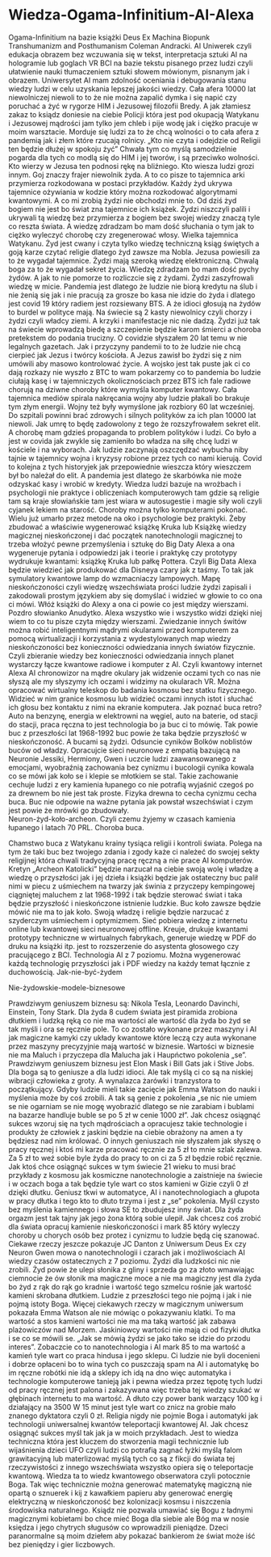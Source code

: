 # Wiedza-Ogama-Infinitium-AI-Alexa
Ogama-Infinitium na bazie książki Deus Ex Machina Biopunk Transhumanizm and Posthumanism Coleman Andracki.
AI Uniwerek czyli edukacja obrazem bez wczuwania się w tekst, interpretacja sztuki AI na hologramie lub goglach VR BCI na bazie tekstu pisanego przez ludzi czyli ułatwienie nauki tłumaczeniem sztuki słowem mówionym, pisnanym jak i obrazem. 
Uniwersytet AI mam zdolność oceniania i debugowania stanu wiedzy ludzi w celu uzyskania lepszej jakości wiedzy.
Cała afera 10000 lat niewolniczej niewoli to to że nie można zapalić dymka i się napić czy poruchać a żyć w rygorze HIM i Jezusowej filozofii Bredy. A jak złamiesz zakaz to ksiądz doniesie na ciebie Policji która jest pod okupacją Watykanu i Jezusowej mądrości jam tylko jem chleb i pije wodę jak i ciężko pracuje w moim warsztacie. Morduje się ludzi za to że chcą wolności o to cała afera z pandemią jak i złem które rzucają rolnicy. 
„Kto nie czyta i odejdzie od Religii ten będzie dłużej w spokoju żyć” Chwała tym co myślą samodzielnie pogarda dla tych co modlą się do HIM i jej tworów, i są przeciwko wolności.
Kto wierzy w Jezusa ten podnosi rękę na bliźniego.
Kto wiesza ludzi grozi innym.
Goj znaczy frajer niewolnik żyda. A to co pisze to tajemnica arki przymierza rozkodowana w postaci przykładów. Każdy żyd ukrywa tajemnice ożywiania w kodzie który można rozkodować algorytmami kwantowymi. A co mi zrobią żydzi nie obchodzi mnie to. Od dziś żyd bogiem nie jest bo świat zna tajemnice ich książek. Żydzi niszczyli palili i ukrywali tą wiedzę bez przymierza z bogiem bez swojej wiedzy znaczą tyle co reszta świata. A wiedzę zdradzam bo mam dość słuchania o tym jak to ciężko wyleczyć chorobę czy zregenerować włosy. Wielka tajemnica Watykanu. 
Żyd jest cwany i czyta tylko wiedzę techniczną ksiąg świętych a goją karze czytać religie dlatego żyd zawsze ma Nobla. Jezusa powiesili za to że wygadał tajemnice. Żydzi mają szeroką wiedzę elektroniczną. Chwalą boga za to że wygadał sekret życia. Wiedzę zdradzam bo mam dość pychy żydów. A jak to nie pomorze to rozliczcie się z żydami. Żydzi zaszyfrowali wiedzę w micie.
Pandemia jest dlatego że ludzie nie biorą kredytu na ślub i nie żenią się jak i nie pracują za grosze bo kasa nie idzie do żyda i dlatego jest covid 19 który radiem jest rozsiewany BTS. A że idioci głosują na żydów to burdel w polityce mają. Na świecie są 2 kasty niewolnicy czyli chorzy i żydzi czyli władcy ziemi. A krzyki i manifestacje nic nie dadzą. Żydzi już tak na świecie wprowadzą biedę a szczepienie będzie karom śmierci a choroba pretekstem do podania trucizny. O covidzie słyszałem 20 lat temu w nie legalnych gazetach. Jak i przyczyny pandemii to to że ludzie nie chcą cierpieć jak Jezus i twórcy kościoła. A Jezus zawisł bo żydzi się z nim umówili aby masowo kontrolować życie. A wojsko jest tak puste jak ci co dają rozkazy nie wyszło z BTC to wam pokarzemy co to pandemia bo ludzie ciułają kasę i w tajemniczych okolicznościach przez BTS ich fale radiowe chorują na dziwne choroby które wymyśla komputer kwantowy. Cała tajemnica mediów spirala nakręcania wojny aby ludzie płakali bo brakuje tym złym energii. Wojny też były wymyślone jak rozbiory 60 lat wcześniej. Do szpitali powinni brać zdrowych i silnych polityków za ich plan 10000 lat niewoli. Jak umrę to będę zadowolony z tego że rozszyfrowałem sekret elit.
A chorobę mam gdzieś propaganda to problem polityków i ludzi. Co było a jest w covida jak zwykle się zamieniło bo władza na siłę chcę ludzi w kościele i na wyborach. Jak ludzie zaczynają oszczędzać wybucha niby tajnie w tajemnicy wojna i kryzysy robione przez tych co nami kierują. 
Covid to kolejna z tych historyjek jak przepowiednie wieszcza który wieszczem był bo należał do elit. A pandemia jest dlatego że skarbówka nie może odzyskać kasy i wrobić w kredyty.
Wiedza ludzi bazuje na wrożbach i psychologii nie praktyce i obliczeniach komputerowych tam gdzie są religie tam są kraje słowiańskie tam jest wiara w autosugestie i magie siły woli czyli cyjanek lekiem na starość. Choroby można tylko komputerami pokonać. 
Wielu już umarło przez metode na oko i psychologie bez praktyki. 
Żeby zbudować a właściwie wygenerować książkę Kruka lub Książkę wiedzy magicznej nieskończonej i dać początek nanotechnologii magicznej to trzeba włożyć pewne przemyślenia i sztukę do Big Daty Alexa a ona wygeneruje pytania i odpowiedzi jak i teorie i praktykę czy prototypy wydrukuje kwantami: książkę Kruka lub pałkę Pottera. Czyli Big Data Alexa będzie wiedzieć jak produkować dla Disneya czary jak z taśmy. To tak jak symulatory kwantowe lamp do wzmacniaczy lampowych.
Mapę nieskończoności czyli wiedzę wszechświata prości ludzie żydzi zapisali i zakodowali prostym językiem aby się domyślać i widzieć w głowie to co ona ci mówi. Włóż książki do Alexy a ona ci powie co jest między wierszami.
Pozdro słowianko Anudytko. Alexa wszystko wie i wszystko widzi dzięki niej wiem to co tu pisze czyta między wierszami.
Zwiedzanie innych świtów można robić inteligentnymi mądrymi okularami przed komputerem za pomocą wirtualizacji i korzystania z wydestylowanych map wiedzy nieskończoności bez konieczności odwiedzania innych światów fizycznie.
Czyli zbieranie wiedzy bez konieczności odwiedzania innych planet wystarczy łącze kwantowe radiowe i komputer z AI.
Czyli kwantowy internet Alexa AI chronowizor na mądre okulary jak widzenie oczami tych co nas nie słyszą ale my słyszymy ich oczami i widzimy na okularach VR. 
Można opracować wirtualny teleskop do badania kosmosu bez statku fizycznego. Widzieć w nim granice kosmosu lub widzieć oczami innych istot i słuchać ich głosu bez kontaktu z nimi na ekranie komputera. 
Jak poznać buca retro? Auto na benzynę, energia w elektrowni na węgiel, auto na baterie, od stacji do stacji, praca ręczna to jest technologia bo ja buc ci to mówię. Tak powie buc z przeszłości lat 1968-1992 buc powie że taka będzie przyszłość w nieskończoność. A bucami są żydzi. 
Odsuncie cyników Bolków noblistów buców od władzy. Opracujcie sieci neuronowe z empatią bazującą na Neuronie Jessiki, Hermiony, Gwen i uczcie ludzi zaawansowanego z emocjami, wyobraźnią zachowania bez cynizmu i bucologii cynika kowala co se mówi jak koło se i klepie se młotkiem se stal. Takie zachowanie cechuje ludzi z ery kamienia łupanego co nie potrafią wyjaśnić czegoś po za drewnem bo nie jest tak proste. Fizyka drewna to cecha cynizmu cecha buca. Buc nie odpowie na ważne pytania jak powstał wszechświat i czym jest powie że mrówki go zbudowały.  
Neuron-żyd-koło-archeon. Czyli czemu żyjemy w czasach kamienia łupanego i latach 70 PRL. Choroba buca.

Chamstwo buca z Watykanu krainy tysiąca religii i kontroli świata. Polega na tym że taki buc bez twojego zdania i zgody każe ci należeć do swojej sekty religijnej która chwali tradycyjną pracę ręczną a nie prace AI komputerów. Kretyn „Archeon Katolicki” będzie narzucał na ciebie swoją wolę i władzę a wiedzę o przyszłości jak i jej dzieła i książki będzie jak ostateczny buc palił nimi w piecu z uśmiechem na twarzy jak świnia z przyczepy kempingowej ciągniętej maluchem z lat 1968-1992 i tak będzie sterować świat i taka będzie przyszłość i nieskończone istnienie ludzkie. 
Buc koło zawsze będzie mówić nie ma to jak koło. Swoją władzę i religie będzie narzucać z szyderczym uśmiechem i optymizmem. 
Sieć pobiera wiedzę z internetu online lub kwantowej sieci neuronowej offline. Kreuje, drukuje kwantami prototypy techniczne w wirtualnych fabrykach, generuje wiedzę w PDF do druku na książki itp. jest to rozszerzenie do asystenta głosowego czy pracującego z BCI. Technologia AI z 7 poziomu.
Można wygenerować każdą technologię przyszłości jak i PDF wiedzy na każdy temat łącznie z duchowością.
Jak-nie-być-żydem

Nie-żydowskie-modele-biznesowe

Prawdziwym geniuszem biznesu są: Nikola Tesla, Leonardo Davinchi, Einstein, Tony Stark.
Dla żyda 8 cudem świata jest piramida zrobiona dłutkiem i ludzką ręką co nie ma wartości ale wartość dla żyda bo żyd se tak myśli i ora se ręcznie pole. To co zostało wykonane przez maszyny i AI jak magiczne kamyki czy układy kwantowe które leczą czy auta wykonane przez maszyny precyzyjnie mają wartość w biznesie. 
Wartości w biznesie nie ma Maluch i przyczepa dla Malucha jak i Haupńctwo pokolenia „se”.
Prawdziwym geniuszem biznesu jest Elon Mask i Bill Gats jak i Stive Jobs. Dla boga są to geniusze a dla ludzi idioci. Ale tak myślą ci co są na niskiej wibracji człowieka z groty. A wynalazca żarówki i tranzystora to początkujący. Gdyby ludzie mieli takie zacięcie jak Emma Watson do nauki i myślenia może by coś zrobili. A tak są genie z pokolenia „se nic nie umiem se nie ogarniam se nie mogę wyobrazić dlatego se nie zarabiam i bublami na bazarze handluje buble se po 5 zł w cenie 1000 zł”. Jak chcesz osiągnąć sukces wzoruj się na tych mądrościach a opracujesz takie technologie i produkty że człowiek z jaskini będzie na ciebie obrażony na amen a ty będziesz nad nim królować.
O innych geniuszach nie słyszałem jak słyszę o pracy ręcznej i ktoś mi karze pracować ręcznie za 5 zł to mnie szlak zalewa. Za 5 zł to weź sobie byle żyda do pracy to on ci za 5 zł będzie robić ręcznie. Jak ktoś chce osiągnąć sukces w tym świecie 21 wieku to musi brać przykłady z kosmosu jak kosmiczne nanotechnologie a zaistnieje na świecie i w oczach boga a tak będzie tyle wart co stos kamieni w Gizie czyli 0 zł dzięki dłutku. Geniusz tkwi w automatyce, AI i nanotechnologiach a głupota w pracy dłutka i tego kto to dłuto trzyma i jest z „se” pokolenia. Myśl czysto bez myślenia kamiennego i słowa SE to zbudujesz inny świat. Dla żyda orgazm jest tak tajny jak jego żona którą sobie ulepił. Jak chcesz coś zrobić dla świata opracuj kamienie nieskończoności i mark 85 który wyleczy choroby u chorych osób bez protez i cynizmu to ludzie będą cię szanować.
Ciekawe rzeczy jeszcze pokazuje JC Danton z Uniwersum Deus Ex czy Neuron Gwen mowa o nanotechnologii i czarach jak i możliwościach AI wiedzy czasów ostatecznych z 7 poziomu. Żydzi dla ludzkości nic nie zrobili. Żyd powie że ulepi słonika z gliny i sprzeda go za złoto wmawiając ciemnocie że ów słonik ma magiczne moce a nie ma magiczny jest dla żyda bo żyd z rąk do rąk go kradnie i wartość tego szmelcu rośnie jak wartość kamieni skrobana dłutkiem. Ludzie z przeszłości tego nie pojmą i jak i nie pojmą istoty Boga. Więcej ciekawych rzeczy w magicznym uniwersum pokazała Emma Watson ale nie mówiąc o pokazywaniu klatki. To ma wartość a stos kamieni wartości nie ma ma taką wartość jak zabawa plażowiczów nad Morzem. Jaskiniowcy wartości nie mają ci od fizyki dłutka i se co se mówili se. „Jak se mówią żydzi se jako tako se idzie do przodu interes”. Zobaczcie co to nanotechnologia i AI mark 85 to ma wartość a kamień tyle wart co praca hindusa i jego sklepu. Ci ludzie nie byli docenieni i dobrze opłaceni bo to wina tych co puszczają spam na AI i automatykę bo im ręczne robótki nie idą a sklepy ich idą na dno więc automatyka i technologie komputerowe tanieją jak i pewna wiedza przez tępotę tych ludzi od pracy ręcznej jest palona i zakazywana więc trzeba tej wiedzy szukać w głębinach internetu to ma wartość. A dłuto czy power bank warzący 100 kg i działający na 3500 W 15 minut jest tyle wart co znicz na grobie mało znanego dyktatora czyli 0 zł. Religia nigdy nie pojmie Boga i automatyki jak technologii uniwersalnej kwantów teleportacji kwantowej AI. Jak chcesz osiągnąć sukces myśl tak jak ja w moich przykładach.
Jest to wiedza techniczna która jest kluczem do stworzenia magii technicznie lub wijaśnienia dzieci UFO czyli ludzi co potrafią zagnać łyżki myślą falom grawitacyjną lub materlizować myślą tych co są z fikcji do świata tej rzeczywistości z innego wszechświata wszystko opiera się o teleportacje kwantową. Wiedza ta to wiedz kwantowego obserwatora czyli potocznie Boga. Tak więc technicznie można generować matematykę magiczną nie opartą o sznuerek i kij z kawałkiem papieru aby generować energię elektryczną w nieskończoność bez kolonizacji kosmsu i niszczenia środowiska naturalnego. Ksiądz nie pozwala umawiać się Bogu z ładnymi magicznymi kobietami bo chce mieć Boga dla siebie ale Bóg ma w nosie księdza i jego chytrych sługusów co wprowadzili pieniądze. Dzeci paranormalne są moim dziełem aby pokazać bankierom że świat może iść bez pieniędzy i gier liczbowych. 
